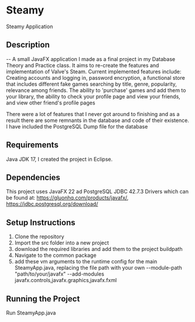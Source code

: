 # Steamy
Steamy Application

## Description
--
A small JavaFX application I made as a final project in my Database Theory and Practice class. It aims to re-create 
the features and implementation of Valve's Steam. Current implemented features include:
Creating accounts and logging in,
password encryption,
a functional store that includes different fake games
searching by title, genre, popularity, relevance among friends. 
The ability to 'purchase' games and add them to your library,
the ability to check your profile page and view your friends,
and view other friend's profile pages

There were a lot of features that I never got around to finishing and as a result there are some remnants in the database and code of their existence. 
I have included the PostgreSQL Dump file for the database

## Requirements
Java JDK 17, I created the project in Eclipse. 

## Dependencies
This project uses JavaFX 22 ad PostgreSQL JDBC 42.7.3 Drivers which can be found at: 
https://gluonhq.com/products/javafx/,
https://jdbc.postgresql.org/download/

## Setup Instructions
1. Clone the repository
2. Import the src folder into a new project
3. download the required libraries and add them to the project buildpath
4. Navigate to the common package
5. add these vm arguments to the runtime config for the main SteamyApp.java, replacing the file path with your own
--module-path "path/to/your/javafx" --add-modules javafx.controls,javafx.graphics,javafx.fxml

## Running the Project
Run SteamyApp.java 